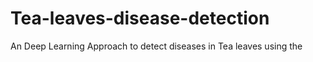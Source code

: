 # Tea-leaves-disease-detection
An Deep Learning Approach to detect diseases in Tea leaves using the 
